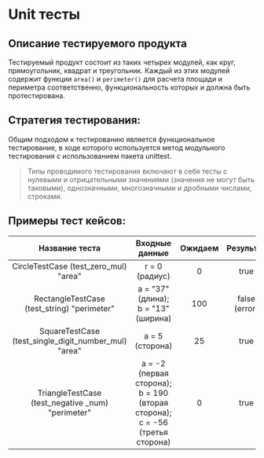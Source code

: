 # Unit тесты

## Описание тестируемого продукта
Тестируемый продукт состоит из таких четырех модулей, как круг, прямоугольник, квадрат и треугольник. Каждый из этих модулей содержит функции `area()` и `perimeter()` для расчета площади и периметра соответственно, функциональность которых и должна быть протестирована.

## Стратегия тестирования:
Общим подходом к тестированию является функциональное тестирование, в ходе которого используется метод модульного тестирования с использованием пакета unittest.
>Типы проводимого тестирования включают в себя тесты с нулевыми и отрицательными значениями (значения не могут быть таковыми), однозначными, многозначными и дробными числами, строками.

## Примеры тест кейсов:

| Название теста  | Входные данные  | Ожидаем | Результат |
|:---------------:|:---------------:|:---------------:|:---------------:|
| CircleTestCase (test_zero_mul) "area" | r = 0 (радиус) | 0 | true |
| RectangleTestCase (test_string) "perimeter"| a = "37" (длина); b = "13" (ширина) | 100 | false (error) |
| SquareTestCase (test_single_digit_number_mul) "area" | a = 5 (сторона) | 25 | true |
| TriangleTestCase (test_negative _num) "perimeter" | a = -2 (первая сторона); b = 190 (вторая сторона); c = -56 (третья сторона) | 0 | true |
